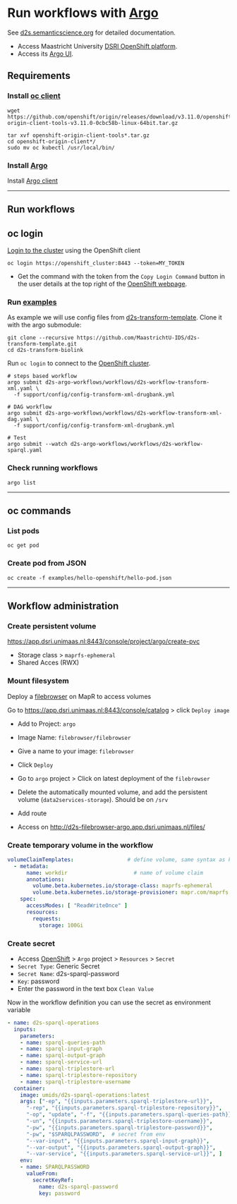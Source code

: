 # Run workflows with [Argo](https://github.com/argoproj/argo/)

See [d2s.semanticscience.org](http://d2s.semanticscience.org/docs/argo-install) for detailed documentation.

* Access Maastricht University [DSRI OpenShift platform](https://app.dsri.unimaas.nl:8443/).
* Access its [Argo UI](http://argo-ui-argo.app.dsri.unimaas.nl/workflows).

## Requirements

### Install [oc client](https://www.okd.io/download.html)

```shell
wget https://github.com/openshift/origin/releases/download/v3.11.0/openshift-origin-client-tools-v3.11.0-0cbc58b-linux-64bit.tar.gz

tar xvf openshift-origin-client-tools*.tar.gz
cd openshift-origin-client*/
sudo mv oc kubectl /usr/local/bin/
```

### Install [Argo](https://argoproj.github.io/argo/)

Install [Argo client](https://github.com/argoproj/argo/blob/master/demo.md#1-download-argo)

---

## Run workflows

## oc login

[Login to the cluster](https://app.dsri.unimaas.nl:8443/) using the OpenShift client

```shell
oc login https://openshift_cluster:8443 --token=MY_TOKEN
```

* Get the command with the token from the `Copy Login Command` button in the user details at the top right of the [OpenShift webpage](https://app.dsri.unimaas.nl:8443/).

### Run [examples](https://github.com/MaastrichtU-IDS/data2services-transform-biolink)

As example we will use config files from [d2s-transform-template](https://github.com/MaastrichtU-IDS/d2s-transform-template). Clone it with the argo submodule:

```shell
git clone --recursive https://github.com/MaastrichtU-IDS/d2s-transform-template.git
cd d2s-transform-biolink
```

Run `oc login` to connect to the [OpenShift cluster](https://app.dsri.unimaas.nl:8443/).

```shell
# steps based workflow
argo submit d2s-argo-workflows/workflows/d2s-workflow-transform-xml.yaml \
  -f support/config/config-transform-xml-drugbank.yml

# DAG workflow
argo submit d2s-argo-workflows/workflows/d2s-workflow-transform-xml-dag.yaml \
  -f support/config/config-transform-xml-drugbank.yml

# Test
argo submit --watch d2s-argo-workflows/workflows/d2s-workflow-sparql.yaml
```

### Check running workflows

```shell
argo list
```

---

## oc commands

### List pods

```shell
oc get pod
```

### Create pod from JSON

```shell
oc create -f examples/hello-openshift/hello-pod.json
```

---

## Workflow administration

### Create persistent volume

https://app.dsri.unimaas.nl:8443/console/project/argo/create-pvc

* Storage class > `maprfs-ephemeral`
* Shared Acces (RWX)

### Mount filesystem

Deploy a [filebrowser](https://hub.docker.com/r/filebrowser/filebrowser) on MapR to access volumes

Go to https://app.dsri.unimaas.nl:8443/console/catalog > click `Deploy image`

* Add to Project: `argo`
* Image Name: `filebrowser/filebrowser` 
* Give a name to your image: `filebrowser`
* Click `Deploy`
* Go to `argo` project > Click on latest deployment of the `filebrowser`
* Delete the automatically mounted volume, and add the persistent volume (`data2services-storage`). Should be on `/srv`
* Add route

* Access on http://d2s-filebrowser-argo.app.dsri.unimaas.nl/files/

### Create temporary volume in the workflow

```yaml
volumeClaimTemplates:                 # define volume, same syntax as k8s Pod spec
  - metadata:
      name: workdir                     # name of volume claim
      annotations:
        volume.beta.kubernetes.io/storage-class: maprfs-ephemeral
        volume.beta.kubernetes.io/storage-provisioner: mapr.com/maprfs
    spec:
      accessModes: [ "ReadWriteOnce" ]
      resources:
        requests:
          storage: 100Gi 
```

### Create secret

* Access [OpenShift](https://app.dsri.unimaas.nl:8443/) > `Argo` project > `Resources` > `Secret`
* `Secret Type`: Generic Secret
* `Secret Name`: d2s-sparql-password
* `Key`: password
* Enter the password in the text box `Clean Value`

Now in the workflow definition you can use the secret as environment variable

```yaml
- name: d2s-sparql-operations
  inputs:
    parameters:
    - name: sparql-queries-path
    - name: sparql-input-graph
    - name: sparql-output-graph
    - name: sparql-service-url
    - name: sparql-triplestore-url
    - name: sparql-triplestore-repository
    - name: sparql-triplestore-username
  container:
    image: umids/d2s-sparql-operations:latest
    args: ["-ep", "{{inputs.parameters.sparql-triplestore-url}}", 
      "-rep", "{{inputs.parameters.sparql-triplestore-repository}}", 
      "-op", "update", "-f", "{{inputs.parameters.sparql-queries-path}}",
      "-un", "{{inputs.parameters.sparql-triplestore-username}}", 
      "-pw", "{{inputs.parameters.sparql-triplestore-password}}",
      "-pw", "$SPARQLPASSWORD",  # secret from env
      "--var-input", "{{inputs.parameters.sparql-input-graph}}",
      "--var-output", "{{inputs.parameters.sparql-output-graph}}", 
      "--var-service", "{{inputs.parameters.sparql-service-url}}", ]
    env:
    - name: SPARQLPASSWORD
      valueFrom:
        secretKeyRef:
          name: d2s-sparql-password
          key: password
```

